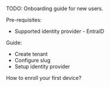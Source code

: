 TODO: Onboarding guide for new users.

Pre-requisites:
 - Supported identity provider - EntraID

Guide:
 - Create tenant
 - Configure slug
 - Setup identity provider

How to enroll your first device?

